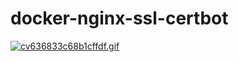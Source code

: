 # docker-nginx-ssl-certbot

[![cv636833c68b1cffdf.gif](https://s7.gifyu.com/images/cv636833c68b1cffdf.gif)](https://gifyu.com/image/SspCz)
